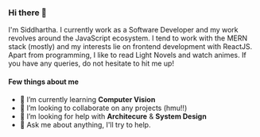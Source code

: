 ### Hi there 👋

I'm Siddhartha. I currently work as a Software Developer and my work revolves around the JavaScript ecosystem. I tend to work with the MERN stack (mostly) and my interests lie on frontend development with ReactJS. Apart from programming, I like to read Light Novels and watch animes. If you have any queries, do not hesitate to hit me up!


#### Few things about me
- 🌱 I’m currently learning **Computer Vision**
- 👯 I’m looking to collaborate on any projects (hmu!!)
- 🤔 I’m looking for help with **Architecure** & **System Design**
- 💬 Ask me about anything, I'll try to help.


